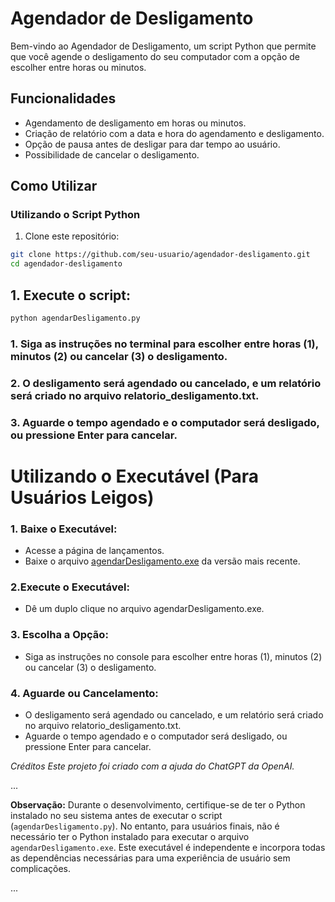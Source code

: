 # Agendador de Desligamento

Bem-vindo ao Agendador de Desligamento, um script Python que permite que você agende o desligamento do seu computador com a opção de escolher entre horas ou minutos.

## Funcionalidades

- Agendamento de desligamento em horas ou minutos.
- Criação de relatório com a data e hora do agendamento e desligamento.
- Opção de pausa antes de desligar para dar tempo ao usuário.
- Possibilidade de cancelar o desligamento.

## Como Utilizar

### Utilizando o Script Python

1. Clone este repositório:

```bash
git clone https://github.com/seu-usuario/agendador-desligamento.git
cd agendador-desligamento
```

## 1. Execute o script:
```bash
python agendarDesligamento.py
```
### 1. Siga as instruções no terminal para escolher entre horas (1), minutos (2) ou cancelar (3) o desligamento.

### 2. O desligamento será agendado ou cancelado, e um relatório será criado no arquivo relatorio_desligamento.txt.

### 3. Aguarde o tempo agendado e o computador será desligado, ou pressione Enter para cancelar.
##

# Utilizando o Executável (Para Usuários Leigos)
### 1. Baixe o Executável:

- Acesse a página de lançamentos.
- Baixe o arquivo [agendarDesligamento.exe](https://github.com/JhowSL/agendar-desligamento-pc/releases) da versão mais recente.

### 2.Execute o Executável:

- Dê um duplo clique no arquivo agendarDesligamento.exe.

### 3. Escolha a Opção:

- Siga as instruções no console para escolher entre horas (1), minutos (2) ou cancelar (3) o desligamento.

### 4. Aguarde ou Cancelamento:

- O desligamento será agendado ou cancelado, e um relatório será criado no arquivo relatorio_desligamento.txt.
- Aguarde o tempo agendado e o computador será desligado, ou pressione Enter para cancelar.

*Créditos
Este projeto foi criado com a ajuda do ChatGPT da OpenAI.*

...

**Observação:** Durante o desenvolvimento, certifique-se de ter o Python instalado no seu sistema antes de executar o script (`agendarDesligamento.py`). No entanto, para usuários finais, não é necessário ter o Python instalado para executar o arquivo `agendarDesligamento.exe`. Este executável é independente e incorpora todas as dependências necessárias para uma experiência de usuário sem complicações.

...
